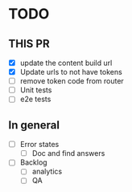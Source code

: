 # TODO

## THIS PR

- [X] update the content build url
- [X] Update urls to not have tokens
- [ ] remove token code from router
- [ ] Unit tests
- [ ] e2e tests

## In general

- [ ] Error states
  - [ ] Doc and find answers
- [ ] Backlog
  - [ ] analytics
  - [ ] QA
